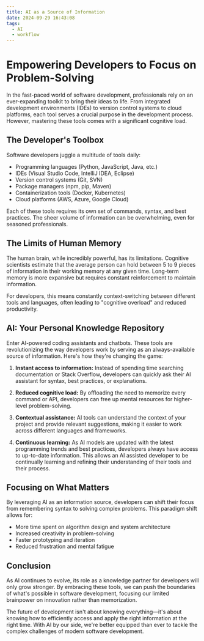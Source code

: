 ```yaml
---
title: AI as a Source of Information
date: 2024-09-29 16:43:08
tags:
  - AI
  - workflow
---
```


# Empowering Developers to Focus on Problem-Solving

In the fast-paced world of software development, professionals rely on an ever-expanding toolkit to bring their ideas to life. From integrated development environments (IDEs) to version control systems to cloud platforms, each tool serves a crucial purpose in the development process. However, mastering these tools comes with a significant cognitive load.

## The Developer's Toolbox

Software developers juggle a multitude of tools daily:

- Programming languages (Python, JavaScript, Java, etc.)
- IDEs (Visual Studio Code, IntelliJ IDEA, Eclipse)
- Version control systems (Git, SVN)
- Package managers (npm, pip, Maven)
- Containerization tools (Docker, Kubernetes)
- Cloud platforms (AWS, Azure, Google Cloud)

Each of these tools requires its own set of commands, syntax, and best practices. The sheer volume of information can be overwhelming, even for seasoned professionals.

## The Limits of Human Memory

The human brain, while incredibly powerful, has its limitations. Cognitive scientists estimate that the average person can hold between 5 to 9 pieces of information in their working memory at any given time. Long-term memory is more expansive but requires constant reinforcement to maintain information.

For developers, this means constantly context-switching between different tools and languages, often leading to "cognitive overload" and reduced productivity.

## AI: Your Personal Knowledge Repository

Enter AI-powered coding assistants and chatbots. These tools are revolutionizing the way developers work by serving as an always-available source of information. Here's how they're changing the game:

1. **Instant access to information:** Instead of spending time searching documentation or Stack Overflow, developers can quickly ask their AI assistant for syntax, best practices, or explanations.

2. **Reduced cognitive load:** By offloading the need to memorize every command or API, developers can free up mental resources for higher-level problem-solving.

3. **Contextual assistance:** AI tools can understand the context of your project and provide relevant suggestions, making it easier to work across different languages and frameworks.

4. **Continuous learning:** As AI models are updated with the latest programming trends and best practices, developers always have access to up-to-date information. This allows an AI assisted developer to be continually learning and refining their understanding of their tools and their process.

## Focusing on What Matters

By leveraging AI as an information source, developers can shift their focus from remembering syntax to solving complex problems. This paradigm shift allows for:

- More time spent on algorithm design and system architecture
- Increased creativity in problem-solving
- Faster prototyping and iteration
- Reduced frustration and mental fatigue

## Conclusion

As AI continues to evolve, its role as a knowledge partner for developers will only grow stronger. By embracing these tools, we can push the boundaries of what's possible in software development, focusing our limited brainpower on innovation rather than memorization.

The future of development isn't about knowing everything—it's about knowing how to efficiently access and apply the right information at the right time. With AI by our side, we're better equipped than ever to tackle the complex challenges of modern software development.